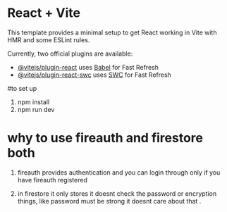 # React + Vite

This template provides a minimal setup to get React working in Vite with HMR and some ESLint rules.

Currently, two official plugins are available:

- [@vitejs/plugin-react](https://github.com/vitejs/vite-plugin-react/blob/main/packages/plugin-react/README.md) uses [Babel](https://babeljs.io/) for Fast Refresh
- [@vitejs/plugin-react-swc](https://github.com/vitejs/vite-plugin-react-swc) uses [SWC](https://swc.rs/) for Fast Refresh

#to set up 
1. npm install 
2. npm run dev

# why to use fireauth and firestore both 
1. fireauth provides authentication and you can login through only if you have fireauth registered

2. in firestore it only stores it doesnt check the password or encryption things, like password must be strong it doesnt care about that .